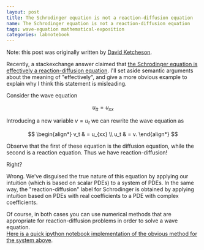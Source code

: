 ```yaml
---
layout: post
title: The Schrodinger equation is not a reaction-diffusion equation
name: The Schrodinger equation is not a reaction-diffusion equation
tags: wave-equation mathematical-exposition
categories: labnotebook
---
```

Note: this post was originally written by [David Ketcheson](http://www.davidketcheson.info/2014/02/22/schrodinger-is-not-diffusion.html).

Recently, a stackexchange answer claimed that [the Schrodinger equation is effectively a reaction-diffusion equation](http://scicomp.stackexchange.com/a/10878/123).  I'll set aside semantic arguments about the meaning of "effectively", and give a more obvious example to explain why I think this statement is misleading.

Consider the wave equation

$$u_{tt} = u_{xx}$$

Introducing a new variable $v=u_t$ we can rewrite the wave equation as

$$
\begin{align*}
v_t & = u_{xx} \\
u_t & = v.
\end{align*}
$$

Observe that the first of these equation is the diffusion equation, while the second is a reaction equation.  Thus we have reaction-diffusion!  

Right?

Wrong.  We've disguised the true nature of this equation by applying our intuition (which is based on scalar PDEs) to a system of PDEs.  In the same way, the "reaction-diffusion" label for Schrodinger is obtained by applying intuition based on PDEs with real coefficients to a PDE with complex coefficients.

Of course, in both cases you can use numerical methods that are appropriate for
reaction-diffusion problems in order to solve a wave equation.  
[Here is a quick ipython notebook implementation of the obvious method for the system above](http://nbviewer.ipython.org/github/ketch/exposition/blob/master/Wave%20equation%20as%20reaction-diffusion.ipynb).

